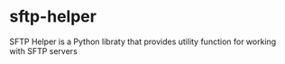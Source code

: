 # sftp-helper
SFTP Helper is a Python libraty that provides utility function for working with SFTP servers
